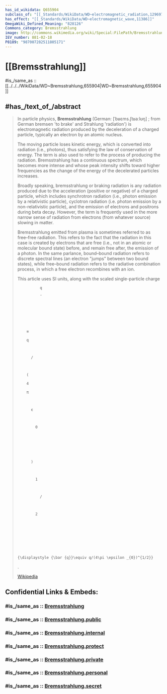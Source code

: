 ```yaml
---
has_id_wikidata: Q655904
subclass_of: "[[_Standards/WikiData/WD~electromagnetic_radiation,12969754]]"
has_effect: "[[_Standards/WikiData/WD~electromagnetic_wave,11386]]"
OmegaWiki_Defined_Meaning: "828126"
Commons_category: Bremsstrahlung
image: http://commons.wikimedia.org/wiki/Special:FilePath/Bremsstrahlung.png
IEV_number: 881-02-18
P8189: "987007282511805171"
---
```


# [[Bremsstrahlung]] 

#is_/same_as :: [[../../../WikiData/WD~Bremsstrahlung,655904|WD~Bremsstrahlung,655904]] 

## #has_/text_of_/abstract 

> In particle physics, **Bremsstrahlung** (German: [ˈbʁɛms.ʃtʁaːlʊŋ] ; 
> from German  bremsen 'to brake' and  Strahlung 'radiation') 
> is electromagnetic radiation produced by the deceleration of a charged particle, 
> typically an electron by an atomic nucleus. 
> 
> The moving particle loses kinetic energy, which is converted into radiation (i.e., photons), 
> thus satisfying the law of conservation of energy. 
> The term is also used to refer to the process of producing the radiation. 
> Bremsstrahlung has a continuous spectrum, which becomes more intense 
> and whose peak intensity shifts toward higher frequencies 
> as the change of the energy of the decelerated particles increases.
>
> Broadly speaking, bremsstrahlung or braking radiation is any radiation produced due to the acceleration (positive or negative) of a charged particle, which includes synchrotron radiation (i.e., photon emission by a relativistic particle), cyclotron radiation (i.e. photon emission by a non-relativistic particle), and the emission of electrons and positrons during beta decay. However, the term is frequently used in the more narrow sense of radiation from electrons (from whatever source) slowing in matter.
>
> Bremsstrahlung emitted from plasma is sometimes referred to as free–free radiation. This refers to the fact that the radiation in this case is created by electrons that are free (i.e., not in an atomic or molecular bound state) before, and remain free after, the emission of a photon. In the same parlance, bound–bound radiation refers to discrete spectral lines (an electron "jumps" between two bound states), while free–bound radiation refers to the radiative combination process, in which a free electron recombines with an ion.
>
> This article uses SI units, along with the scaled single-particle charge 
>
>   
>
>     
>
>       
>
>         
>
>           
>
>             
>
>               q
>
>               ¯
>
>             
>
>           
>
>         
>
>         ≡
>
>         q
>
>         
>
>           /
>
>         
>
>         (
>
>         4
>
>         π
>
>         
>
>           ϵ
>
>           
>
>             0
>
>           
>
>         
>
>         
>
>           )
>
>           
>
>             1
>
>             
>
>               /
>
>             
>
>             2
>
>           
>
>         
>
>       
>
>     
>
>     {\displaystyle {\bar {q}}\equiv q/(4\pi \epsilon _{0})^{1/2}}
>
>   
>
> .
>
> [Wikipedia](https://en.wikipedia.org/wiki/Bremsstrahlung) 


## Confidential Links & Embeds: 

### #is_/same_as :: [Bremsstrahlung](/_Standards/Science/Physics/Electricity/Bremsstrahlung.md) 

### #is_/same_as :: [Bremsstrahlung.public](/_public/Science/Physics/Electricity/Bremsstrahlung.public.md) 

### #is_/same_as :: [Bremsstrahlung.internal](/_internal/Science/Physics/Electricity/Bremsstrahlung.internal.md) 

### #is_/same_as :: [Bremsstrahlung.protect](/_protect/Science/Physics/Electricity/Bremsstrahlung.protect.md) 

### #is_/same_as :: [Bremsstrahlung.private](/_private/Science/Physics/Electricity/Bremsstrahlung.private.md) 

### #is_/same_as :: [Bremsstrahlung.personal](/_personal/Science/Physics/Electricity/Bremsstrahlung.personal.md) 

### #is_/same_as :: [Bremsstrahlung.secret](/_secret/Science/Physics/Electricity/Bremsstrahlung.secret.md)

